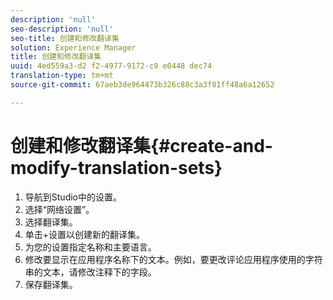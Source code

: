 ```yaml
---
description: 'null'
seo-description: 'null'
seo-title: 创建和修改翻译集
solution: Experience Manager
title: 创建和修改翻译集
uuid: 4ed559a3-d2 f2-4977-9172-c9 e0448 dec74
translation-type: tm+mt
source-git-commit: 67aeb3de964473b326c88c3a3f81ff48a6a12652

---
```



# 创建和修改翻译集{#create-and-modify-translation-sets}

1. 导航到Studio中的设置。
1. 选择“网络设置”。
1. 选择翻译集。
1. 单击+设置以创建新的翻译集。
1. 为您的设置指定名称和主要语言。
1. 修改要显示在应用程序名称下的文本。例如，要更改评论应用程序使用的字符串的文本，请修改注释下的字段。
1. 保存翻译集。
